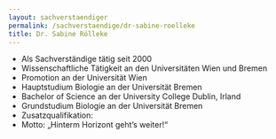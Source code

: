 ```yaml
---
layout: sachverstaendiger
permalink: /sachverstaendige/dr-sabine-roelleke
title: Dr. Sabine Rölleke
---
```


- Als Sachverständige tätig seit 2000
- Wissenschaftliche Tätigkeit an den Universitäten Wien und Bremen
- Promotion an der Universität Wien
- Hauptstudium Biologie an der Universität Bremen
- Bachelor of Science an der University College Dublin, Irland
- Grundstudium Biologie an der Universität Bremen
- Zusatzqualifikation:
- Motto: „Hinterm Horizont geht’s weiter!“
